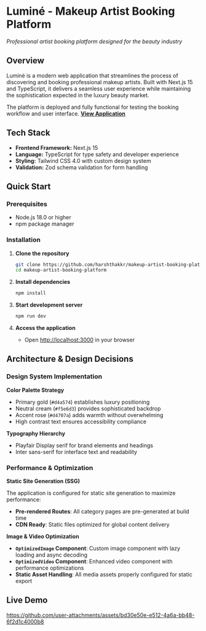 # Luminé - Makeup Artist Booking Platform

_Professional artist booking platform designed for the beauty industry_

## Overview

Luminé is a modern web application that streamlines the process of discovering and booking professional makeup artists. Built with Next.js 15 and TypeScript, it delivers a seamless user experience while maintaining the sophistication expected in the luxury beauty market.

The platform is deployed and fully functional for testing the booking workflow and user interface.
**[View Application](https://makeup-artist-booking-platform.vercel.app/)**

## Tech Stack

- **Frontend Framework:** Next.js 15
- **Language:** TypeScript for type safety and developer experience
- **Styling:** Tailwind CSS 4.0 with custom design system
- **Validation:** Zod schema validation for form handling

## Quick Start

### Prerequisites

- Node.js 18.0 or higher
- npm package manager

### Installation

1. **Clone the repository**

   ```bash
   git clone https://github.com/harshthakkr/makeup-artist-booking-platform
   cd makeup-artist-booking-platform
   ```

2. **Install dependencies**

   ```bash
   npm install
   ```

3. **Start development server**

   ```bash
   npm run dev
   ```

4. **Access the application**
   - Open [http://localhost:3000](http://localhost:3000) in your browser

## Architecture & Design Decisions

### Design System Implementation

**Color Palette Strategy**

- Primary gold (`#d4a574`) establishes luxury positioning
- Neutral cream (`#f5e6d3`) provides sophisticated backdrop
- Accent rose (`#d4707a`) adds warmth without overwhelming
- High contrast text ensures accessibility compliance

**Typography Hierarchy**

- Playfair Display serif for brand elements and headings
- Inter sans-serif for interface text and readability

### Performance & Optimization

**Static Site Generation (SSG)**

The application is configured for static site generation to maximize performance:

- **Pre-rendered Routes**: All category pages are pre-generated at build time
- **CDN Ready**: Static files optimized for global content delivery

**Image & Video Optimization**

- **`OptimizedImage` Component**: Custom image component with lazy loading and async decoding
- **`OptimizedVideo` Component**: Enhanced video component with performance optimizations
- **Static Asset Handling**: All media assets properly configured for static export

## Live Demo
https://github.com/user-attachments/assets/bd30e50e-e512-4a6a-bb48-6f2d1c4000b8

